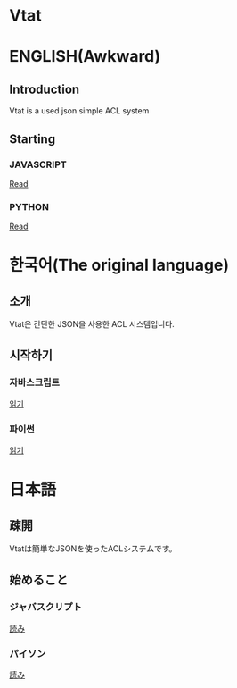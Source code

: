 # Vtat
# ENGLISH(Awkward)
## Introduction
Vtat is a used json simple ACL system
## Starting
### JAVASCRIPT
[Read](https://github.com/askofback/Vtat-Docs/blob/main/engllish/javascript.md)
### PYTHON
[Read](https://github.com/askofback/Vtat-Docs/blob/main/engllish/python.md)
# 한국어(The original language)
## 소개
Vtat은 간단한 JSON을 사용한 ACL 시스템입니다.
## 시작하기
### 자바스크립트
[읽기](https://github.com/askofback/Vtat-Docs/blob/main/korean/javascript.md)
### 파이썬
[읽기](https://github.com/askofback/Vtat-Docs/blob/main/korean/python.md)
# 日本語
## 疎開
Vtatは簡単なJSONを使ったACLシステムです。
## 始めること
### ジャバスクリプト
[読み](https://github.com/askofback/Vtat-Docs/blob/main/japanese/javascript.md)
### パイソン
[読み](https://github.com/askofback/Vtat-Docs/blob/main/japanese/python.md)
